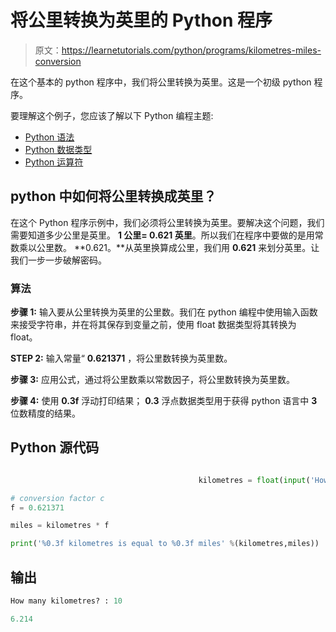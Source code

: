 # 将公里转换为英里的 Python 程序

> 原文：<https://learnetutorials.com/python/programs/kilometres-miles-conversion>

在这个基本的 python 程序中，我们将公里转换为英里。这是一个初级 python 程序。

要理解这个例子，您应该了解以下 Python 编程主题:

*   [Python 语法](../../python/syntax-comments "Python Syntax")
*   [Python 数据类型](../../python/python-datatypes "Datatypes in Python")
*   [Python 运算符](../../python/python-operators "Python Operators")

## python 中如何将公里转换成英里？

在这个 Python 程序示例中，我们必须将公里转换为英里。要解决这个问题，我们需要知道多少公里是英里。 **1 公里= 0.621 英里**。所以我们在程序中要做的是用常数乘以公里数。 **0.621。**从英里换算成公里，我们用 **0.621** 来划分英里。让我们一步一步破解密码。

### 算法

**步骤 1:** 输入要从公里转换为英里的公里数。我们在 python 编程中使用输入函数来接受字符串，并在将其保存到变量之前，使用 float 数据类型将其转换为 float。

**STEP 2:** 输入常量“ **0.621371** ，将公里数转换为英里数。

**步骤 3:** 应用公式，通过将公里数乘以常数因子，将公里数转换为英里数。

**步骤 4:** 使用 **0.3f** 浮动打印结果； **0.3** 浮点数据类型用于获得 python 语言中 **3** 位数精度的结果。

## Python 源代码

```py

                                          kilometres = float(input('How many kilometres?: '))   

# conversion factor c 
f = 0.621371

miles = kilometres * f  

print('%0.3f kilometres is equal to %0.3f miles' %(kilometres,miles)) 

```

## 输出

```py
How many kilometres? : 10

6.214
```